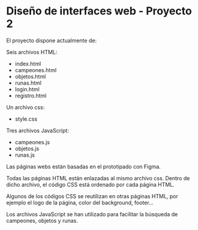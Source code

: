 # Diseño de interfaces web - Proyecto 2

El proyecto dispone actualmente de:

Seis archivos HTML: 

  - index.html
  - campeones.html
  - objetos.html
  - runas.html
  - login.html
  - registro.html
  
 Un archivo css:
 
  - style.css
  
Tres archivos JavaScript:

  - campeones.js
  - objetos.js
  - runas.js
  
  
Las páginas webs están basadas en el prototipado con Figma.

Todas las páginas HTML están enlazadas al mismo archivo css. Dentro de dicho archivo, el código CSS
está ordenado por cada página HTML.

Algunos de los códigos CSS se reutilizan en otras páginas HTML, por ejemplo el logo de la página, 
color del background, footer...

Los archivos JavaScript se han utilizado para facilitar la búsqueda de campeones, objetos y runas.
